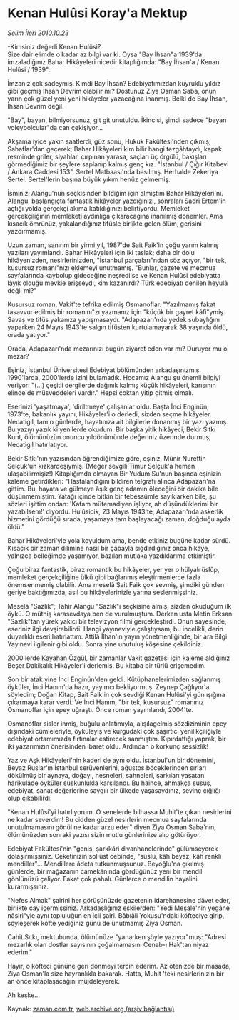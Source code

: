 # Kenan Hulûsi Koray'a Mektup

*Selim İleri 2010.10.23*

<td class="columnist-detail">
<p>-Kimsiniz değerli Kenan Hulûsi?<br/>Size dair elimde o kadar az bilgi var ki. Oysa "Bay İhsan"a 1939'da imzaladığınız Bahar Hikâyeleri nicedir kitaplığımda: "Bay İhsan'a / Kenan Hulûsi / 1939".</p>
<p>
<div id="haberMetinDiv">
<p> İmza­nız çok sadeymiş. Kimdi Bay İhsan? Edebiyatımızdan kuyruklu yıl­dız gibi geçmiş İhsan Devrim olabilir mi? Dostunuz Ziya Osman Sa­ba, onun yarın çok güzel yeni yeni hikâyeler yazacağına inanmış. Belki de Bay İhsan, İhsan Devrim değil.
<p>"Bay", bayan, bilmiyorsunuz, git git unutuldu. İkincisi, şimdi sadece "bayan voleybolcular"da can çekişiyor...
<p>Akşama iyice yakın saatlerdi, güz sonu, Hukuk Fakültesi'nden çıkmış, Sahaflar'dan geçerek; Bahar Hikâyeleri kim bilir hangi tezgâhtaydı, kapak resminde griler, siyahlar, çırpınan yarasa, saçları üç örgülü, bakışları görmediğimiz bir şeylere saplanıp kalmış genç kız. "İstanbul / Çığır Kitabevi / Ankara Caddesi 153". Sertel Matbaası'nda basılmış. Herhalde Zekeriya Sertel. Sertel'lerin başına büyük yıkım henüz gelmemiş.
<p>İsminizi Alangu'nun seçkisinden bildiğim için almıştım Bahar Hikâyeleri'ni. Alangu, başlangıçta fantastik hikâyeler yazdığını­zı, sonraları Sadri Ertem'in açtığı yolda gerçekçi akıma katıl­dığınızı belirtiyordu. Memleket gerçekçiliğinin memleketi aydın­lığa çıkaracağına inanılmış dönemler. Ama kısacık ömrünüz, yaka­landığınız tifüsle birlikte gelen ölüm, gerisini yazdırmamış.
<p>Uzun zaman, sanırım bir yirmi yıl, 1987'de Sait Faik'in çoğu yarım kalmış yazıları yayımlandı. Bahar Hikâyeleri için iki taslak; daha bir dolu hikâyenizden, nesirlerinizden, "İstanbul parçaları"ndan söz açıyor, "bir tek, kusursuz romanı"nızı ekleme­yi unutmamış. "Bunlar, gazete ve mecmua sayfalarında kaybolup gideceğine neşredilse ve Kenan Hulûsi edebiyatta lâyık olduğu mevkie erişseydi, kim kazanırdı? Türk edebiyatı denilen heyulâ değil mi?"
<p>Kusursuz roman, Vakit'te tefrika edilmiş Osmanoflar. "Ya­zılmamış fakat tasavvur edilmiş bir romanını"zı yazmanız için "küçük bir gayret kâfi"ymiş. Savaş ve tifüs yakanıza yapışmasaydı. "Adapazarı'nda yedek subaylığını yaparken 24 Mayıs 1943'te salgın tifüsten kurtulamayarak 38 yaşında öldü, orada ya­tıyor."
<p>Orada, Adapazarı'nda mezarınızı bugün ziyaret eden var mı? Duruyor mu o mezar?
<p>Eşiniz, İstanbul Üniversitesi Edebiyat bölümünden arkadaşınızmış. 1990'larda, 2000'lerde izini bulamadık. Hocamız Alangu şu önemli bilgiyi veriyor: "(...) çeşitli dergilerde dağınık kal­mış küçük hikâyeleri, karısının elinde de müsveddeleri vardır." Hepsi çoktan yitip gitmiş olmalı.
<p>Eserinizi 'yaşatmaya', 'diriltmeye' çalışanlar oldu. Başta İnci Enginün; 1973'te, bakanlık yayını, Hikâyeler'i o derledi, sizden seçme hikâyeler. Necatigil, tam o günlerde, hayatınıza ait bilgilerle donanmış bir yazı yazmış. Bu yazıyı yazık ki yeni­lerde okudum. Bir başka yitik hikâyeci, Bekir Sıtkı Kunt, ölümü­nüzün onuncu yıldönümünde değeriniz üzerinde durmuş; Necatigil hatırlatıyor.
<p>Bekir Sıtkı'nın yazısından öğrendiğimize göre, eşiniz, Mü­nir Nurettin Selçuk'un kızkardeşiymiş. (Meğer sevgili Timur Sel­çuk'a hemen ulaşabilirmişiz!) Kitaplığımda olmayan Bir Yudum Su'nun başında eşinizin kaleme getirdikleri: "Hastalandığını bildi­ren telgrafı alınca Adapazarı'na gittim. Bu, hayata ve gülmeye âşık genç adamın öleceğini bir dakika bile düşünmemiştim. Yatağı içinde bitkin bir tebessümle sayıklarken bile, şu sözleri işit­tim ondan: 'Kafam mütemadiyen işliyor, ah düşündüklerimi bir yazabilsem!' diyordu. Hulûsicik, 23 Mayıs 1943'te, Adapazarı'nda askerlik hizmetini gördüğü sırada, yaşamaya tam başlayacağı za­man, doğduğu ayda öldü."
<p>Bahar Hikâyeleri'yle yola koyuldum ama, bende etkiniz bugüne kadar sürdü. Kısacık bir zaman dilimine nasıl bir çabayla sığdır­dığınız onca hikâye, yalnızca belleğimde yaşamıyor, bazıları mut­laka yazdıklarıma etkimiştir.
<p>Çoğu biraz fantastik, biraz romantik bu hikâyeler, yer yer o hülyalı üslûp, memleket gerçekçiliğine ülkü gibi bağlanmış eleştirmenlerce fazla önemsenmemiş olabilir. Ama meselâ Sait Faik çok sevmiş, şimdiki günden geriye baktığımızda, asıl bu hikâyele­rinizle yarına seslenmişsiniz.
<p>Meselâ "Sazlık"; Tahir Alangu "Sazlık"ı seçkisine almış, sizden okuduğum ilk öykü. O müthiş karasevdaya ben de vurulmuştum. Derken usta Metin Erksan "Sazlık"tan yürek yakıcı bir televizyon filmi gerçekleştirdi. Onun sayesinde, eseriniz ilgi devşirebilirdi. Hangi yayıneviyle çalıştıysam, bu incelikli, derin duyarlıklı eseri hatırlattım. Attilâ İlhan'ın yayın yönetmenliğinde, bir ara Bilgi Yayınevi ilgilenir gibi oldu. Sonra yine unutuluş köşesine çekildiniz.
<p>2000'lerde Kayahan Özgül, bir zamanlar Vakit gazetesi için kaleme aldığınız Beşer Dakikalık Hikâyeler'i derlemiş. Bu kitaba bir türlü erişemedim.
<p>Son bir atak yine İnci Enginün'den geldi. Kütüp­hanelerimizden sağlanmış öyküler, İnci Hanım'da hazır, yayımcı bekliyormuş. Zeynep Çağlıyor'a söyledim; Doğan Kitap, Sait Faik'in çok sevdiği Kenan Hulûsi'yi gün ışığına çıkarmaya karar verdi. Ve İnci Hanım, "bir tek, kusursuz" romanınız Osmanoflar için epey uğ­raştı. Önce roman yayımlandı, 2004'te.
<p>Osmanoflar sisler inmiş, buğulu anlatımıyla, alışılagelmiş sözdiziminin epey dışındaki cümleleriyle, öyküleyiş ve kurgudaki çok şaşırtıcı yenilikçiliğiyle edebiyat ortamımızda fırtınalar es­tirecek sanmıştım. Kıpırdattığı yaprak, bir iki yazarımızın öne­risinden ibaret oldu. Ardından o korkunç sessizlik!
<p>Yaz ve Aşk Hikâyeleri'nin kaderi de aynı oldu. İstanbul'un bir dönemini, Beyaz Ruslar'ın İstanbul serüvenlerini, ağustos böceklerinden sırları dökülmüş bir aynaya, doğayı, nesneleri, sahne­leri, şarkıları yaşatan harikulâde öyküler suskunlukla karşılandı. Bu haince, ahmakça susuş, edebiyat, sanat değerlerine saygılı bir ülkede yaşasaydınız, sevinç çığlığı olup çıkabilirdi.
<p>"Kenan Hulûsi'yi hatırlıyorum. O senelerde bilhassa Muhit'te çıkan nesirlerini ne kadar severdim! Bu cidden güzel nesirlerin mecmua sayfalarında unutulmamasını gönül ne kadar arzu eder" diyen Ziya Osman Saba'nın, ölümünüzden sonraki yazısı sizin mutlu gün­lerinize alıp götürüyor.
<p>Edebiyat Fakültesi'nin "geniş, şarkkâri divanhanelerinde" gü­lümseyerek dolaşırmışsınız. Ceketinizin sol üst cebinde, "süslü, kâh beyaz, kâh renkli mendiller"... Mendillere âdeta tutkunmuşsunuz. Beyoğlu'na çıkılmış günlerde, bir mağazanın camekânında gör­düğünüz yeni bir mendil gönlünüzü çeliyor. Fakat çok pahalı. Gün­lerce o mendilin hayalini kurarmışsınız.
<p>"Nefes Almak" şairini her görüşünüzde gazetenin idarehanesine dâvet eder, birlikte çay içermişsiniz. Arkadaşlığınız eskilerden: "Yedi Meşale'nin yegâne nâsiri"yle aynı topluluğun en içli şairi. Bâbıâli Yokuşu'ndaki köfteciye girip, söyleşerek köfte yediğiniz günü de unutmamış Ziya Osman. 
<p>Cahit Sıtkı, mektubunda, ölümünüze "yanarken şöyle yazıyor"muş: "Adresi mezarlık olan dostlar sayısının çoğalmamasını Cenab-ı Hak'tan niyaz ederim."
<p>Hayır, o köfteci gününe geri dönmeyi tercih ederim. Az öteniz­de bir masada, Ziya Osman'la size hayranlıkla bakarak. Hatta, Mu­hit 'teki nesirlerinizin bir an önce kitaplaşacağını müjdeleyerek.
<p>Ah keşke...</p></p></p></p></p></p></p></p></p></p></p></p></p></p></p></p></p></p></p></p></p></p></p></div>
</p>
<a href="http://web.archive.org/web/20101224195433/mailto:/">
</a></td>

Kaynak: [zaman.com.tr](http://zaman.com.tr/yazar.do?yazino=1043583), [web.archive.org (arşiv bağlantısı)](http://web.archive.org/web/20101224195433/http://zaman.com.tr/yazar.do?yazino=1043583)
